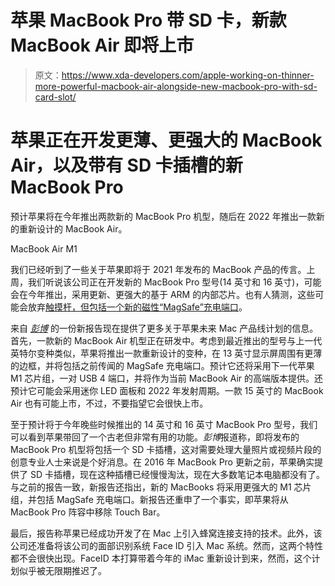 # 苹果 MacBook Pro 带 SD 卡，新款 MacBook Air 即将上市

> 原文：<https://www.xda-developers.com/apple-working-on-thinner-more-powerful-macbook-air-alongside-new-macbook-pro-with-sd-card-slot/>

# 苹果正在开发更薄、更强大的 MacBook Air，以及带有 SD 卡插槽的新 MacBook Pro

预计苹果将在今年推出两款新的 MacBook Pro 机型，随后在 2022 年推出一款新的重新设计的 MacBook Air。

MacBook Air M1

我们已经听到了一些关于苹果即将于 2021 年发布的 MacBook 产品的传言。上周，我们听说该公司正在开发新的 MacBook Pro 型号(14 英寸和 16 英寸)，可能会在今年推出，采用更新、更强大的基于 ARM 的内部芯片。也有人猜测，这些可能会放弃[触摸杆，但包括一个新的磁性“MagSafe”充电端口](https://www.xda-developers.com/apple-macbook-pro-16-macbook-pro-14-bring-back-magsafe-magnetic-charger/)。

来自 [*彭博*](https://www.bloomberg.com/news/articles/2021-01-22/apple-aapl-plans-new-macbook-air-with-magsafe-macbook-pro-with-sd-card-slot) 的一份新报告现在提供了更多关于苹果未来 Mac 产品线计划的信息。首先，一款新的 MacBook Air 机型正在研发中。考虑到最近推出的型号与上一代英特尔变种类似，苹果将推出一款重新设计的变种，在 13 英寸显示屏周围有更薄的边框，并将包括之前传闻的 MagSafe 充电端口。预计它还将采用下一代苹果 M1 芯片组，一对 USB 4 端口，并将作为当前 MacBook Air 的高端版本提供。还预计它可能会采用迷你 LED 面板和 2022 年发射周期。一款 15 英寸的 MacBook Air 也有可能上市，不过，不要指望它会很快上市。

至于预计将于今年晚些时候推出的 14 英寸和 16 英寸 MacBook Pro 型号，我们可以看到苹果带回了一个古老但非常有用的功能。*彭博*报道称，即将发布的 MacBook Pro 机型将包括一个 SD 卡插槽，这对需要处理大量照片或视频片段的创意专业人士来说是个好消息。在 2016 年 MacBook Pro 更新之前，苹果确实提供了 SD 卡插槽，现在这种插槽已经慢慢淘汰，现在大多数笔记本电脑都没有了。与之前的报告一致，新报告还指出，新的 MacBooks 将采用更强大的 M1 芯片组，并包括 MagSafe 充电端口。新报告还重申了一个事实，即苹果将从 MacBook Pro 阵容中移除 Touch Bar。

最后，报告称苹果已经成功开发了在 Mac 上引入蜂窝连接支持的技术。此外，该公司还准备将该公司的面部识别系统 Face ID 引入 Mac 系统。然而，这两个特性都不会很快出现。FaceID 本打算带着今年的 iMac 重新设计到来，然而，这个计划似乎被无限期推迟了。